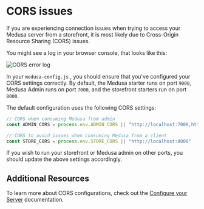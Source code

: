 # CORS issues

If you are experiencing connection issues when trying to access your Medusa server from a storefront, it is most likely due to Cross-Origin Resource Sharing (CORS) issues.

You might see a log in your browser console, that looks like this:

![CORS error log](https://i.imgur.com/jnHK115.png)

In your `medusa-config.js` , you should ensure that you've configured your CORS settings correctly. By default, the Medusa starter runs on port `9000`, Medusa Admin runs on port `7000`, and the storefront starters run on port `8000`.

The default configuration uses the following CORS settings:

```jsx
// CORS when consuming Medusa from admin
const ADMIN_CORS = process.env.ADMIN_CORS || "http://localhost:7000,http://localhost:7001"

// CORS to avoid issues when consuming Medusa from a client
const STORE_CORS = process.env.STORE_CORS || "http://localhost:8000"
```

If you wish to run your storefront or Medusa admin on other ports, you should update the above settings accordingly.

## Additional Resources

To learn more about CORS configurations, check out the [Configure your Server](../usage/configurations.md) documentation.
